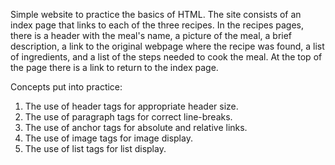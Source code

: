 Simple website to practice the basics of HTML.
The site consists of an index page that links to each of the three recipes. In the recipes pages, there is a header with the meal's name, a picture of the meal, a brief description, a link to the original webpage where the recipe was found, a list of ingredients, and a list of the steps needed to cook the meal. At the top of the page there is a link to return to the index page.

Concepts put into practice:
1. The use of header tags for appropriate header size.
2. The use of paragraph tags for correct line-breaks.
3. The use of anchor tags for absolute and relative links.
4. The use of image tags for image display.
5. The use of list tags for list display. 